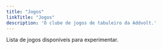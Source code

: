 ```yaml
---
title: "Jogos"
linkTitle: "Jogos"
description: 'O clube de jogos de tabuleiro da Addvolt.'
---
```


Lista de jogos disponíveis para experimentar.
